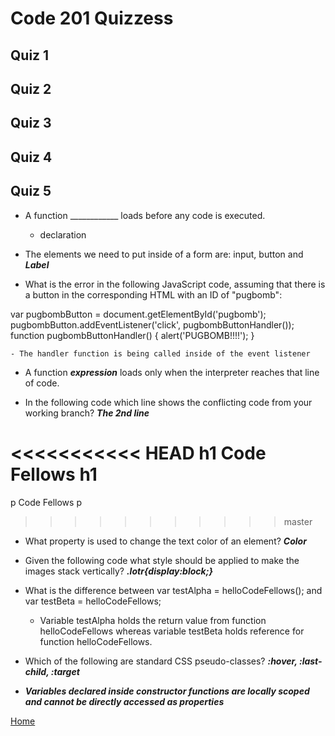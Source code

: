 # Code 201 Quizzess

## Quiz 1

## Quiz 2

## Quiz 3

## Quiz 4

## Quiz 5

- A function ____________ loads before any code is executed.

  - declaration

- The elements we need to put inside of a form are: input, button and ***Label***

- What is the error in the following JavaScript code, assuming that there is a button in the corresponding HTML with an ID of "pugbomb":

var pugbombButton = document.getElementById('pugbomb');
pugbombButton.addEventListener('click', pugbombButtonHandler());
function pugbombButtonHandler() {
  alert('PUGBOMB!!!!');
}

    - The handler function is being called inside of the event listener

- A function ***expression*** loads only when the interpreter reaches that line of code.

- In the following code which line shows the conflicting code from your working branch? ***The 2nd line***

<<<<<<<<<<< HEAD
  h1 Code Fellows h1
   ===========
  p Code Fellows p
   >>>>>>>>>>> master

- What property is used to change the text color of an element? ***Color***

- Given the following code what style should be applied to make the images stack vertically? ***.lotr{display:block;}***

- What is the difference between var testAlpha = helloCodeFellows();
and var testBeta = helloCodeFellows;

  - Variable testAlpha holds the return value from function helloCodeFellows whereas variable testBeta holds reference for function helloCodeFellows.

- Which of the following are standard CSS pseudo-classes? ***:hover, :last-child, :target***

- ***Variables declared inside constructor functions are locally scoped and cannot be directly accessed as properties***

[Home](https://keelen-fisher.github.io/new-repository/)
